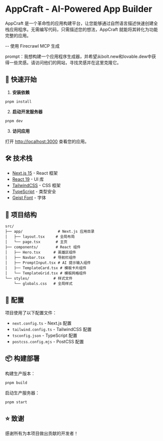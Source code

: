 # AppCraft - AI-Powered App Builder

AppCraft 是一个革命性的应用构建平台，让您能够通过自然语言描述快速创建全栈应用程序。无需编写代码，只需描述您的想法，AppCraft 就能将其转化为功能完整的应用。

-- 使用 Firecrawl MCP 生成

prompt：我想构建一个应用程序生成器，并希望从bolt.new和lovable.dew中获得一些灵感。请访问他们的网站，寻找灵感并在这里克隆它。

## 🚀 快速开始

1. **安装依赖**

```bash
pnpm install
```

2. **启动开发服务器**

```bash
pnpm dev
```

3. **访问应用**

打开 [http://localhost:3000](http://localhost:3000) 查看您的应用。

## 🛠️ 技术栈

- [Next.js 15](https://nextjs.org/) - React 框架
- [React 19](https://reactjs.org/) - UI 库
- [TailwindCSS](https://tailwindcss.com/) - CSS 框架
- [TypeScript](https://www.typescriptlang.org/) - 类型安全
- [Geist Font](https://vercel.com/font) - 字体

## 📁 项目结构

```
src/
├── app/                # Next.js 应用目录
│   ├── layout.tsx     # 全局布局
│   └── page.tsx       # 主页
├── components/        # React 组件
│   ├── Hero.tsx      # 英雄区组件
│   ├── Navbar.tsx    # 导航栏组件
│   ├── PromptInput.tsx # AI 提示输入组件
│   ├── TemplateCard.tsx # 模板卡片组件
│   └── TemplateGrid.tsx # 模板网格组件
└── styles/           # 样式文件
    └── globals.css   # 全局样式
```

## 🔧 配置

项目使用了以下配置文件：

- `next.config.ts` - Next.js 配置
- `tailwind.config.ts` - TailwindCSS 配置
- `tsconfig.json` - TypeScript 配置
- `postcss.config.mjs` - PostCSS 配置

## 📦 构建部署

构建生产版本：

```bash
pnpm build
```

启动生产服务器：

```bash
pnpm start
```

## ⭐ 致谢

感谢所有为本项目做出贡献的开发者！
